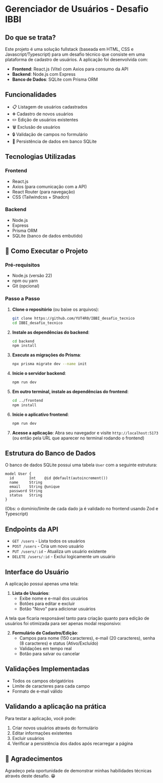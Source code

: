 # Gerenciador de Usuários - Desafio IBBI

## Do que se trata?

Este projeto é uma solução fullstack (baseada em HTML, CSS e Javascript/Typescript) para um desafio técnico que consiste em uma plataforma de cadastro de usuários. A aplicação foi desenvolvida com:

- **Frontend**: React.js (Vite) com Axios para consumo da API
- **Backend**: Node.js com Express
- **Banco de Dados**: SQLite com Prisma ORM

## Funcionalidades

- 📋 Listagem de usuários cadastrados
- ➕ Cadastro de novos usuários
- ✏️ Edição de usuários existentes
- 🗑️ Exclusão de usuários
- 🔒 Validação de campos no formulário
- 🔄 Persistência de dados em banco SQLite

## Tecnologias Utilizadas

### Frontend
- React.js
- Axios (para comunicação com a API)
- React Router (para navegação)
- CSS (Tailwindcss + Shadcn)

### Backend
- Node.js
- Express
- Prisma ORM
- SQLite (banco de dados embutido)

## 🚀 Como Executar o Projeto

### Pré-requisitos

- Node.js (versão 22)
- npm ou yarn
- Git (opcional)

### Passo a Passo

1. **Clone o repositório** (ou baixe os arquivos):
   ```bash
   git clone https://github.com/YUT4R0/IBBI_desafio_tecnico
   cd IBBI_desafio_tecnico
   ```

2. **Instale as dependências do backend**:
   ```bash
   cd backend
   npm install
   ```

3. **Execute as migrações do Prisma**:
   ```bash
   npx prisma migrate dev --name init
   ```

4. **Inicie o servidor backend**:
   ```bash
   npm run dev
   ```

5. **Em outro terminal, instale as dependências do frontend**:
   ```bash
   cd ../frontend
   npm install
   ```

6. **Inicie o aplicativo frontend**:
   ```bash
   npm run dev
   ```

7. **Acesse a aplicação**:
   Abra seu navegador e visite `http://localhost:5173` (ou então pela URL que aparecer no terminal rodando o frontend)

## Estrutura do Banco de Dados

O banco de dados SQLite possui uma tabela `User` com a seguinte estrutura:

```prisma
model User {
  id       Int    @id @default(autoincrement())
  name     String
  email    String @unique
  password String
  status   String
}
```
(Obs: o domínio/limite de cada dado ja é validado no frontend usando Zod e Typescript)

## Endpoints da API

- `GET /users` - Lista todos os usuários
- `POST /users` - Cria um novo usuário
- `PUT /users/:id` - Atualiza um usuário existente
- `DELETE /users/:id` - Exclui logicamente um usuário

## Interface do Usuário

A aplicação possui apenas uma tela:

1. **Lista de Usuários**:
   - Exibe nome e e-mail dos usuários
   - Botões para editar e excluir
   - Botão "Novo" para adicionar usuários

A tela que ficaria responsável tanto para criação quanto para edição de usuários foi otimizada para ser apenas modal responsivo:

2. **Formulário de Cadastro/Edição**:
   - Campos para nome (150 caracteres), e-mail (20 caracteres), senha (8 caracteres) e status (Ativo/Excluído)
   - Validações em tempo real
   - Botão para salvar ou cancelar

## Validações Implementadas

- Todos os campos obrigatórios
- Limite de caracteres para cada campo
- Formato de e-mail válido

## Validando a aplicação na prática

Para testar a aplicação, você pode:

1. Criar novos usuários através do formulário
2. Editar informações existentes
3. Excluir usuários
4. Verificar a persistência dos dados após recarregar a página

## 🙌 Agradecimentos

Agradeço pela oportunidade de demonstrar minhas habilidades técnicas através deste desafio. 😁
